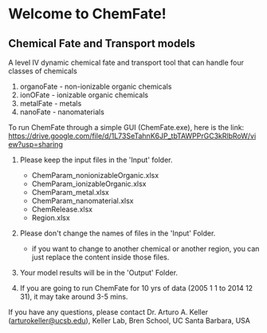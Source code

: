 # Welcome to ChemFate!
## Chemical Fate and Transport models
A level IV dynamic chemical fate and transport tool that can handle four classes of chemicals
  1) organoFate - non-ionizable organic chemicals
  2) ionOFate - ionizable organic chemicals
  3) metalFate - metals
  4) nanoFate - nanomaterials

To run ChemFate through a simple GUI (ChemFate.exe), 
here is the link: https://drive.google.com/file/d/1L73SeTahnK6JP_tbTAWPPrGC3kRlbRoW/view?usp=sharing

1. Please keep the input files in the 'Input' folder.
	- ChemParam_nonionizableOrganic.xlsx
	- ChemParam_ionizableOrganic.xlsx
	- ChemParam_metal.xlsx
	- ChemParam_nanomaterial.xlsx
	- ChemRelease.xlsx
	- Region.xlsx

2. Please don't change the names of files in the 'Input' Folder.
	- if you want to change to another chemical or another region,
	you can just replace the content inside those files.

3. Your model results will be in the 'Output' Folder.

4. If you are going to run ChemFate for 10 yrs of data (2005 1 1 to 2014 12 31),
	it may take around 3-5 mins.

If you have any questions, please contact Dr. Arturo A. Keller (arturokeller@ucsb.edu), Keller Lab, Bren School, UC Santa Barbara, USA

